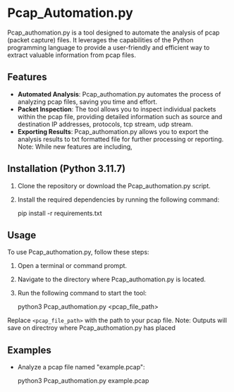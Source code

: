 # Pcap_Automation.py

Pcap_authomation.py is a tool designed to automate the analysis of pcap (packet capture) files. It leverages the capabilities of the Python programming language to provide a user-friendly and efficient way to extract valuable information from pcap files.

## Features

- **Automated Analysis**: Pcap_authomation.py automates the process of analyzing pcap files, saving you time and effort.
- **Packet Inspection**: The tool allows you to inspect individual packets within the pcap file, providing detailed information such as source and destination IP addresses, protocols, tcp stream, udp stream.
- **Exporting Results**: Pcap_authomation.py allows you to export the analysis results to txt formatted file for further processing or reporting.
Note: While new features are including,

## Installation (Python 3.11.7)

1. Clone the repository or download the Pcap_authomation.py script.
2. Install the required dependencies by running the following command:

   pip install -r requirements.txt


## Usage

To use Pcap_authomation.py, follow these steps:

1. Open a terminal or command prompt.
2. Navigate to the directory where Pcap_authomation.py is located.
3. Run the following command to start the tool:

   python3 Pcap_authomation.py <pcap_file_path>
   
Replace `<pcap_file_path>` with the path to your pcap file.
Note: Outputs will save on directroy where Pcap_authomation.py has placed

## Examples

- Analyze a pcap file named "example.pcap":

  python3 Pcap_authomation.py example.pcap


